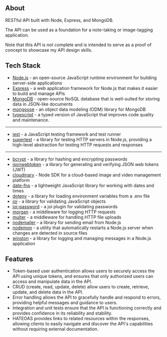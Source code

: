 ## About

RESTful API built with Node, Express, and MongoDB.

The API can be used as a foundation for a note-taking or image-tagging application.

Note that this API is not complete and is intended to serve as a proof of concept to showcase my API design skills.

## Tech Stack

- [Node.js](https://nodejs.org/en/docs/) - an open-source JavaScript runtime environment for building server-side applications
- [Express](https://expressjs.com/) - a web application framework for Node.js that makes it easier to build and manage APIs
- [MongoDB](https://www.mongodb.com/home) - open-source NoSQL database that is well-suited for storing data in JSON-like documents
- [mongoose](https://mongoosejs.com/) - an object data modeling (ODM) library for MongoDB
- [typescript](https://www.npmjs.com/package/typescript) - a typed version of JavaScript that improves code quality and maintenance.

<hr />

- [jest](https://jestjs.io/) - a JavaScript testing framework and test runner
- [supertest](https://www.npmjs.com/package/supertest) - a library for testing HTTP servers in Node.js, providing a high-level abstraction for testing HTTP requests and responses

<hr />

- [bcrypt](https://www.npmjs.com/package/bcrypt) - a library for hashing and encrypting passwords
- [jsonwebtoken](https://www.npmjs.com/package/jsonwebtoken) - a library for generating and verifying JSON web tokens (JWT)
- [cloudinary](https://github.com/cloudinary/cloudinary_npm) - Node SDK for a cloud-based image and video management platform
- [date-fns](https://date-fns.org/) - a lightweight JavaScript library for working with dates and times
- [dotenv](https://www.npmjs.com/package/dotenv) - a library for loading environment variables from a .env file
- [joi](https://www.npmjs.com/package/joi) - a library for validating JavaScript objects
- [joi-password](https://www.npmjs.com/package/joi-password) - a joi plugin for validating passwords
- [morgan](https://www.npmjs.com/package/morgan) - a middleware for logging HTTP requests
- [multer](https://www.npmjs.com/package/multer) - a middleware for handling HTTP file uploads
- [nodemailer](https://www.npmjs.com/package/nodemailer) - a library for sending email from Node.js
- [nodemon](https://www.npmjs.com/package/nodemon) - a utility that automatically restarts a Node.js server when changes are detected in source files
- [winston](https://www.npmjs.com/package/winston) - a library for logging and managing messages in a Node.js application

## Features

- Token-based user authentication allows users to securely access the API using unique tokens, and ensures that only authorized users can access and manipulate data in the API.
- CRUD (create, read, update, delete) allow users to create, retrieve, update, and delete data in the API.
- Error handling allows the API to gracefully handle and respond to errors, providing helpful messages and guidance to users.
- Integration and unit tests ensure that the API is functioning correctly and provides confidence in its reliability and stability.
- HATEOAS provides links to related resources within the responses, allowing clients to easily navigate and discover the API's capabilities without requiring external documentation.
